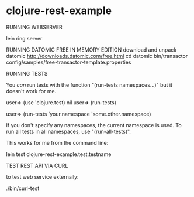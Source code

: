 clojure-rest-example
====================


RUNNING WEBSERVER

lein ring server



RUNNING DATOMIC FREE IN MEMORY EDITION
download and unpack datomic http://downloads.datomic.com/free.html
cd datomic
bin/transactor config/samples/free-transactor-template.properties



RUNNING TESTS

You *can* run tests with the function "(run-tests namespaces...)" but it doesn't work for me.

user=> (use 'clojure.test)
nil
user=> (run-tests)

user=> (run-tests 'your.namespace 'some.other.namespace)

If you don't specify any namespaces, the current namespace is
used.  To run all tests in all namespaces, use "(run-all-tests)".

This works for me from the command line:

lein test clojure-rest-example.test.testname



TEST REST API VIA CURL

to test web service externally:

./bin/curl-test
